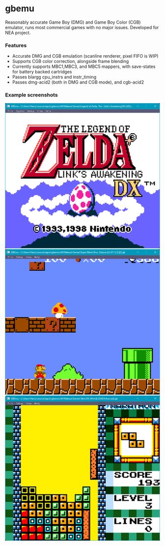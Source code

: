 # gbemu
Reasonably accurate Game Boy (DMG) and Game Boy Color (CGB) emulator, runs most commercial games with no major issues. Developed for NEA project.

### Features
- Accurate DMG and CGB emulation (scanline renderer, pixel FIFO is WIP)
- Supports CGB color correction, alongside frame blending
- Currently supports MBC1,MBC3, and MBC5 mappers, with save-states for battery backed cartridges
- Passes blargg cpu_instrs and instr_timing
- Passes dmg-acid2 (both in DMG and CGB mode), and cgb-acid2

### Example screenshots

![Link's Awakening DX](images/1.png)
![Mario Deluxe](images/2.png)
![Tetris DX](images/3.png)
